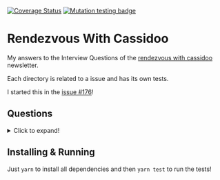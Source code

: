 [![Coverage Status](https://coveralls.io/repos/github/miguelriosoliveira/rendezvous-with-cassidoo/badge.svg?branch=main)](https://coveralls.io/github/miguelriosoliveira/rendezvous-with-cassidoo?branch=main)
[![Mutation testing badge](https://img.shields.io/endpoint?style=flat&url=https%3A%2F%2Fbadge-api.stryker-mutator.io%2Fgithub.com%2Fmiguelriosoliveira%2Frendezvous-with-cassidoo%2Fmain)](https://dashboard.stryker-mutator.io/reports/github.com/miguelriosoliveira/rendezvous-with-cassidoo/main)

# Rendezvous With Cassidoo

My answers to the Interview Questions of the [rendezvous with cassidoo](https://buttondown.email/cassidoo/archive) newsletter.

Each directory is related to a issue and has its own tests.

I started this in the [issue #176](https://buttondown.email/cassidoo/archive/we-are-what-we-repeatedly-do-excellence-then-is/)!

## Questions
<details>
  <summary>Click to expand!</summary>

- [001 - convertToRomans](src/001-convertToRomans/README.md)
- [002 - postfix](src/002-postfix/README.md)
- [176 - find2020](src/176-find2020/README.md)
- [177 - canToggle](src/177-canToggle/README.md)
- [181 - stockQueue](src/181-stockQueue/README.md)
- [252 - longText](src/252-longText/README.md)
- [254 - longestWord](src/254-longestWord/README.md)
- [256 - deepCopy](src/256-deepCopy/README.md)
- [257 - hideEmail](src/257-hideEmail/README.md)
- [258 - findIntersection](src/258-findIntersection/README.md)
- [259 - numberOfOnes](src/259-numberOfOnes/README.md)
- [260 - swapPairs](src/260-swapPairs/README.md)
- [261 - parensSubstring](src/261-parensSubstring/README.md)
- [262 - formatTable](src/262-formatTable/README.md)
- [263 - addg](src/263-addg/README.md)
- [264 - fromTo](src/264-fromTo/README.md)
- [265 - cornerHit](src/265-cornerHit/README.md)
- [266 - calculateGPA](src/266-calculateGPA/README.md)
- [267 - ordinal](src/267-ordinal/README.md)
</details>

## Installing & Running

Just `yarn` to install all dependencies and then `yarn test` to run the tests!
